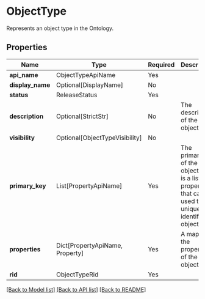 # ObjectType

Represents an object type in the Ontology.

## Properties
| Name | Type | Required | Description |
| ------------ | ------------- | ------------- | ------------- |
**api_name** | ObjectTypeApiName | Yes |  |
**display_name** | Optional[DisplayName] | No |  |
**status** | ReleaseStatus | Yes |  |
**description** | Optional[StrictStr] | No | The description of the object type. |
**visibility** | Optional[ObjectTypeVisibility] | No |  |
**primary_key** | List[PropertyApiName] | Yes | The primary key of the object. This is a list of properties that can be used to uniquely identify the object. |
**properties** | Dict[PropertyApiName, Property] | Yes | A map of the properties of the object type. |
**rid** | ObjectTypeRid | Yes |  |


[[Back to Model list]](../../../../README.md#models-v1-link) [[Back to API list]](../../../../README.md#apis-v1-link) [[Back to README]](../../../../README.md)
